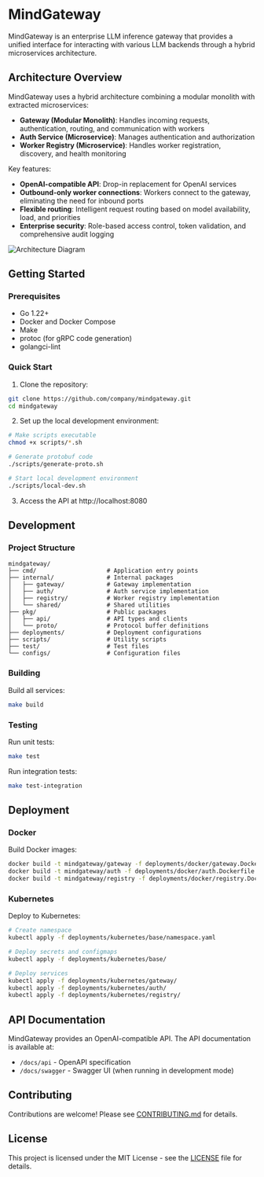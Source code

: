 # MindGateway

MindGateway is an enterprise LLM inference gateway that provides a unified interface for interacting with various LLM backends through a hybrid microservices architecture.

## Architecture Overview

MindGateway uses a hybrid architecture combining a modular monolith with extracted microservices:

- **Gateway (Modular Monolith)**: Handles incoming requests, authentication, routing, and communication with workers
- **Auth Service (Microservice)**: Manages authentication and authorization
- **Worker Registry (Microservice)**: Handles worker registration, discovery, and health monitoring

Key features:

- **OpenAI-compatible API**: Drop-in replacement for OpenAI services
- **Outbound-only worker connections**: Workers connect to the gateway, eliminating the need for inbound ports
- **Flexible routing**: Intelligent request routing based on model availability, load, and priorities
- **Enterprise security**: Role-based access control, token validation, and comprehensive audit logging

![Architecture Diagram](./docs/architecture/architecture.png)

## Getting Started

### Prerequisites

- Go 1.22+
- Docker and Docker Compose
- Make
- protoc (for gRPC code generation)
- golangci-lint

### Quick Start

1. Clone the repository:

```bash
git clone https://github.com/company/mindgateway.git
cd mindgateway
```

2. Set up the local development environment:

```bash
# Make scripts executable
chmod +x scripts/*.sh

# Generate protobuf code
./scripts/generate-proto.sh

# Start local development environment
./scripts/local-dev.sh
```

3. Access the API at http://localhost:8080

## Development

### Project Structure

```
mindgateway/
├── cmd/                    # Application entry points
├── internal/               # Internal packages
│   ├── gateway/            # Gateway implementation
│   ├── auth/               # Auth service implementation
│   ├── registry/           # Worker registry implementation
│   └── shared/             # Shared utilities
├── pkg/                    # Public packages
│   ├── api/                # API types and clients
│   └── proto/              # Protocol buffer definitions
├── deployments/            # Deployment configurations
├── scripts/                # Utility scripts
├── test/                   # Test files
└── configs/                # Configuration files
```

### Building

Build all services:

```bash
make build
```

### Testing

Run unit tests:

```bash
make test
```

Run integration tests:

```bash
make test-integration
```

## Deployment

### Docker

Build Docker images:

```bash
docker build -t mindgateway/gateway -f deployments/docker/gateway.Dockerfile .
docker build -t mindgateway/auth -f deployments/docker/auth.Dockerfile .
docker build -t mindgateway/registry -f deployments/docker/registry.Dockerfile .
```

### Kubernetes

Deploy to Kubernetes:

```bash
# Create namespace
kubectl apply -f deployments/kubernetes/base/namespace.yaml

# Deploy secrets and configmaps
kubectl apply -f deployments/kubernetes/base/

# Deploy services
kubectl apply -f deployments/kubernetes/gateway/
kubectl apply -f deployments/kubernetes/auth/
kubectl apply -f deployments/kubernetes/registry/
```

## API Documentation

MindGateway provides an OpenAI-compatible API. The API documentation is available at:

- `/docs/api` - OpenAPI specification
- `/docs/swagger` - Swagger UI (when running in development mode)

## Contributing

Contributions are welcome! Please see [CONTRIBUTING.md](CONTRIBUTING.md) for details.

## License

This project is licensed under the MIT License - see the [LICENSE](LICENSE) file for details.
